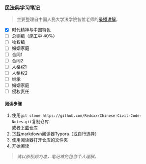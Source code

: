 ### 民法典学习笔记

> 主要整理自中国人民大学法学院各位老师的[录播讲解](https://www.bilibili.com/video/BV1Zp4y1D7oq)。

- [x] 时代精神与中国特色
- [ ] 总则编（施工中 40%）
- [ ] 物权编
- [ ] 婚姻家庭
- [ ] 合同1
- [ ] 合同2
- [ ] 人格权1
- [ ] 人格权2
- [ ] 继承
- [ ] 婚姻家庭
- [ ] 侵权责任

#### 阅读步骤
1. 使用`git clone https://github.com/Redcxx/Chinese-Civil-Code-Notes.git`复制仓库<br>
   或者[下载](https://github.com/Redcxx/Chinese-Civil-Code-Notes/archive/master.zip)仓库
2. [下载](https://typora.io/#download)markdown阅读器Typora（或自行选择）
3. 使用阅读器打开仓库的文件夹
4. 开始阅读

> *请以原视频为准，笔记难免包含个人理解。*

